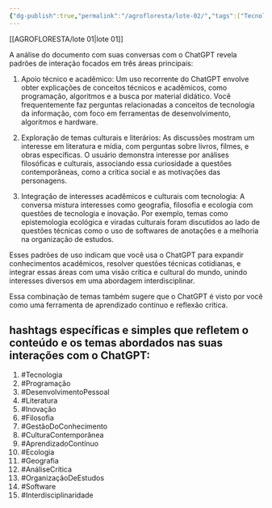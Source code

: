 ```yaml
---
{"dg-publish":true,"permalink":"/agrofloresta/lote-02/","tags":["Tecnologia","Programação","DesenvolvimentoPessoal","Literatura","Inovação","Filosofia","GestãoDoConhecimento","CulturaContemporânea","AprendizadoContínuo","Ecologia","Geografia","AnáliseCrítica","OrganizaçãoDeEstudos","Software","Interdisciplinaridade"],"dgHomeLink":true,"dgShowLocalGraph":true,"dgShowFileTree":true,"noteIcon":""}
---
```


[[AGROFLORESTA/lote 01\|lote 01]]

A análise do documento com suas conversas com o ChatGPT revela padrões de interação focados em três áreas principais:

1. Apoio técnico e acadêmico: Um uso recorrente do ChatGPT envolve obter explicações de conceitos técnicos e acadêmicos, como programação, algoritmos e a busca por material didático. Você frequentemente faz perguntas relacionadas a conceitos de tecnologia da informação, com foco em ferramentas de desenvolvimento, algoritmos e hardware.

2. Exploração de temas culturais e literários: As discussões mostram um interesse em literatura e mídia, com perguntas sobre livros, filmes, e obras específicas. O usuário demonstra interesse por análises filosóficas e culturais, associando essa curiosidade a questões contemporâneas, como a crítica social e as motivações das personagens.

3. Integração de interesses acadêmicos e culturais com tecnologia: A conversa mistura interesses como geografia, filosofia e ecologia com questões de tecnologia e inovação. Por exemplo, temas como epistemologia ecológica e viradas culturais foram discutidos ao lado de questões técnicas como o uso de softwares de anotações e a melhoria na organização de estudos.

Esses padrões de uso indicam que você usa o ChatGPT para expandir conhecimentos acadêmicos, resolver questões técnicas cotidianas, e integrar essas áreas com uma visão crítica e cultural do mundo, unindo interesses diversos em uma abordagem interdisciplinar.

Essa combinação de temas também sugere que o ChatGPT é visto por você como uma ferramenta de aprendizado contínuo e reflexão crítica.

## hashtags específicas e simples que refletem o conteúdo e os temas abordados nas suas interações com o ChatGPT:

1. #Tecnologia
2. #Programação
3. #DesenvolvimentoPessoal
4. #Literatura
5. #Inovação
6. #Filosofia
7. #GestãoDoConhecimento
8. #CulturaContemporânea
9. #AprendizadoContínuo
10. #Ecologia
11. #Geografia
12. #AnáliseCrítica
13. #OrganizaçãoDeEstudos
14. #Software
15. #Interdisciplinaridade
